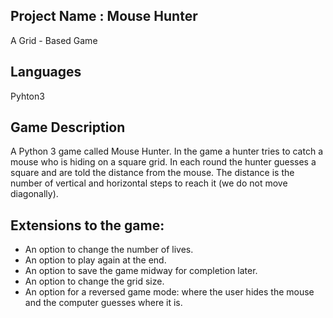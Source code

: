 ## Project Name : Mouse Hunter  
A Grid - Based Game

## Languages
Pyhton3

## Game Description 
A Python 3 game called Mouse Hunter. In the game a hunter tries to
catch a mouse who is hiding on a square grid. In each round the hunter guesses a square
and are told the distance from the mouse. The distance is the number of vertical and
horizontal steps to reach it (we do not move diagonally). 

## Extensions to the game:
* An option to change the number of lives.
* An option to play again at the end.
* An option to save the game midway for completion later.
* An option to change the grid size.
* An option for a reversed game mode: where the user hides the mouse and the computer guesses where it is.




